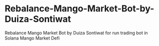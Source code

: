 # Rebalance-Mango-Market-Bot-by-Duiza-Sontiwat
Rebalance Mango Market Bot by Duiza Sontiwat for run trading bot in Solana Mango Market Defi
